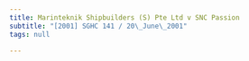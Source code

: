 ```yaml
---
title: Marinteknik Shipbuilders (S) Pte Ltd v SNC Passion
subtitle: "[2001] SGHC 141 / 20\_June\_2001"
tags: null

---
```


